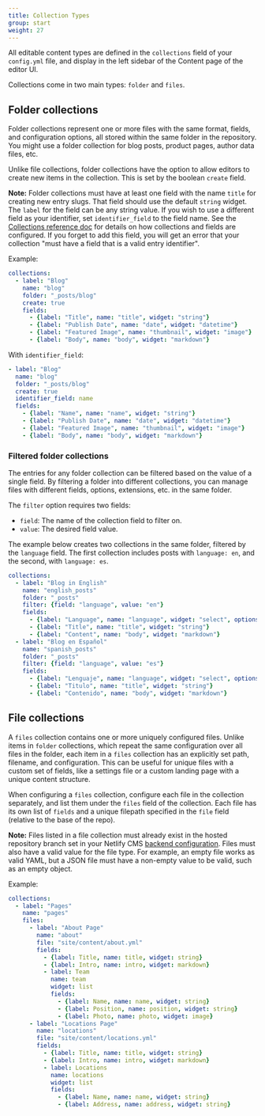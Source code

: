 ```yaml
---
title: Collection Types
group: start
weight: 27
---
```

All editable content types are defined in the `collections` field of your `config.yml` file, and display in the left sidebar of the Content page of the editor UI.

Collections come in two main types: `folder` and `files`.

## Folder collections

Folder collections represent one or more files with the same format, fields, and configuration options, all stored within the same folder in the repository. You might use a folder collection for blog posts, product pages, author data files, etc.

Unlike file collections, folder collections have the option to allow editors to create new items in the collection. This is set by the boolean `create` field.

**Note:** Folder collections must have at least one field with the name `title` for creating new entry slugs. That field should use the default `string` widget. The `label` for the field can be any string value. If you wish to use a different field as your identifier, set `identifier_field` to the field name. See the [Collections reference doc](../configuration-options/#collections) for details on how collections and fields are configured. If you forget to add this field, you will get an error that your collection "must have a field that is a valid entry identifier".

Example:

```yaml
collections:
  - label: "Blog"
    name: "blog"
    folder: "_posts/blog"
    create: true
    fields:
      - {label: "Title", name: "title", widget: "string"}
      - {label: "Publish Date", name: "date", widget: "datetime"}
      - {label: "Featured Image", name: "thumbnail", widget: "image"}
      - {label: "Body", name: "body", widget: "markdown"}
```

With `identifier_field`:

```yaml
- label: "Blog"
  name: "blog"
  folder: "_posts/blog"
  create: true
  identifier_field: name
  fields:
    - {label: "Name", name: "name", widget: "string"}
    - {label: "Publish Date", name: "date", widget: "datetime"}
    - {label: "Featured Image", name: "thumbnail", widget: "image"}
    - {label: "Body", name: "body", widget: "markdown"}
```

### Filtered folder collections

The entries for any folder collection can be filtered based on the value of a single field. By filtering a folder into different collections, you can manage files with different fields, options, extensions, etc. in the same folder.

The `filter` option requires two fields:

* `field`: The name of the collection field to filter on.
* `value`: The desired field value.

The example below creates two collections in the same folder, filtered by the `language` field. The first collection includes posts with `language: en`, and the second, with `language: es`.

```yaml
collections:
  - label: "Blog in English"
    name: "english_posts"
    folder: "_posts"
    filter: {field: "language", value: "en"}
    fields:
      - {label: "Language", name: "language", widget: "select", options: ["en", "es"]}
      - {label: "Title", name: "title", widget: "string"}
      - {label: "Content", name: "body", widget: "markdown"}
  - label: "Blog en Español"
    name: "spanish_posts"
    folder: "_posts"
    filter: {field: "language", value: "es"}
    fields:
      - {label: "Lenguaje", name: "language", widget: "select", options: ["en", "es"]}
      - {label: "Titulo", name: "title", widget: "string"}
      - {label: "Contenido", name: "body", widget: "markdown"}
```

## File collections

A `files` collection contains one or more uniquely configured files. Unlike items in `folder` collections, which repeat the same configuration over all files in the folder, each item in a `files` collection has an explicitly set path, filename, and configuration. This can be useful for unique files with a custom set of fields, like a settings file or a custom landing page with a unique content structure.

When configuring a `files` collection, configure each file in the collection separately, and list them under the `files` field of the collection. Each file has its own list of `fields` and a unique filepath specified in the `file` field (relative to the base of the repo).

**Note:** Files listed in a file collection must already exist in the hosted repository branch set in your Netlify CMS [backend configuration](/docs/backends). Files must also have a valid value for the file type. For example, an empty file works as valid YAML, but a JSON file must have a non-empty value to be valid, such as an empty object.

Example:

```yaml
collections:
  - label: "Pages"
    name: "pages"
    files:
      - label: "About Page"
        name: "about"
        file: "site/content/about.yml"
        fields:
          - {label: Title, name: title, widget: string}
          - {label: Intro, name: intro, widget: markdown}
          - label: Team
            name: team
            widget: list
            fields:
              - {label: Name, name: name, widget: string}
              - {label: Position, name: position, widget: string}
              - {label: Photo, name: photo, widget: image}
      - label: "Locations Page"
        name: "locations"
        file: "site/content/locations.yml"
        fields:
          - {label: Title, name: title, widget: string}
          - {label: Intro, name: intro, widget: markdown}
          - label: Locations
            name: locations
            widget: list
            fields:
              - {label: Name, name: name, widget: string}
              - {label: Address, name: address, widget: string}
```
